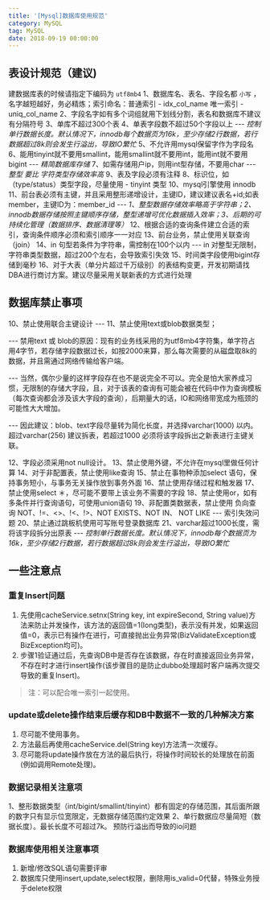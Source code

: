 ```yaml
---
title: '[Mysql]数据库使用规范'
category: MySQL
tag: MySQL
date: 2018-09-19 00:00:00
---
```


## 表设计规范（建议)

 建数据库表的时候请指定下编码为 `utf8mb4`
1、数据库名、表名、字段名都 `小写` ，名字越短越好，务必精炼；索引命名：普通索引 - idx_col_name 唯一索引 - uniq_col_name
2、字段名字如有多个词组就用下划线分割，表名和数据库不建议有分隔符号
3、单库不超过300个表
4、单表字段数不超过50个字段以上 --- *控制单行数据长度。默认情况下，innodb每个数据页为16k，至少存储2行数据，若行数据超过8k则会发生行溢出，导致IO繁忙*
5、不允许用mysql保留字作为字段名
6、能用tinyint就不要用smallint，能用smallint就不要用int，能用int就不要用bigint --- *精简数据库存储*
7、如需存储用户ip，则用int型存储，不要用char --*- 整型 要比 字符类型存储效率高*
9、表及字段必须有注释 
8、标识位，如（type/status）类型字段，尽量使用 - tinyint 类型
10、mysql引擎使用 innodb
11、前台表必须有主键，并且采用整形递增设计，主键ID，建议建议表名+id;如表member，主键ID为：member_id --- *1、整型数据存储效率略高于字符串；2、innodb数据存储按照主键顺序存储，整型递增可优化数据插入效率；3、后期的可持续化管理（数据排序、数据清理等）*
12、根据合适的查询条件建立合适的索引，查询条件顺序必须和索引顺序一一对应
13、前台业务，禁止使用关联查询（join）
14、in 句型若条件为字符串，需控制在100个以内 --- in 对整型无限制， 字符串类型数据，超过200个左右，会导致索引失效
15、时间类字段使用bigint存储到毫秒
16、对于大表（单分片超过千万级别）的表结构变更，开发初期请找DBA进行商讨方案。建议尽量采用关联新表的方式进行处理

 

## 数据库禁止事项

10、禁止使用联合主键设计 --- 
11、禁止使用text或blob数据类型；

  --- 禁用text 或 blob的原因：现有的业务线采用的为utf8mb4字符集，单字符占用4字节，若存储字段数据过长，如按2000来算，那么每次需要的从磁盘取8k的数据，并且需通过网络传输给客户端。

--- 当然，偶尔少量的这样字段存在也不是说完全不可以。完全是怕大家养成习惯，无限制的存储大字段，且，对于该表的查询有可能会被在代码中作为查询模板（每次查询都会涉及该大字段的查询），后期量大的话，IO和网络带宽成为瓶颈的可能性大大增加。

--- 因此建议：blob、text字段尽量转为简化长度，并选择varchar(1000) 以内。超过varchar(256) 建议拆表，若超过1000 必须将该字段拆出之新表进行主键关联。

12、字段必须采用not null设计。
13、禁止使用外键，不允许在mysql里做任何计算
14、对于非配置表，禁止使用like查询
15、禁止在事物种添加select 语句，保持事务短小，与事务无关操作放到事务外面
16、禁止使用存储过程和触发器
17、禁止使用select ＊，尽可能不要带上该业务不需要的字段
18、禁止使用or，如有多条件并行查询语句，可使用union语句
19、非配置类数据表，禁止使用 负向查询 NOT、!=、<>、!<、!>、NOT EXISTS、NOT IN、 NOT LIKE --- 索引失效问题
20、禁止通过跳板机使用可写账号登录数据库
21、varchar超过1000长度，需将该字段拆分出原表 --- *控制单行数据长度。默认情况下，innodb每个数据页为16k，至少存储2行数据，若行数据超过8k则会发生行溢出，导致IO繁忙* 

 

 

## 一些注意点

### 重复Insert问题
1. 先使用cacheService.setnx(String key, int expireSecond, String value)方法来防止并发操作，该方法的返回值=1(long类型)，表示没有并发，如果返回值=0，表示已有操作在进行，可直接抛出业务异常(BizValidateException或BizException均可)。
2. 步骤1验证通过后，先查询DB中是否存在该数据，存在时直接返回业务异常，不存在时才进行insert操作(该步骤目的是防止dubbo处理超时客户端再次提交导致的重复Insert)。

>  注：可以配合唯一索引一起使用。


### update或delete操作结束后缓存和DB中数据不一致的几种解决方案

1. 尽可能不使用事务。
2. 方法最后再使用cacheService.del(String key)方法清一次缓存。
3. 尽可能将update操作放在方法的最后执行，将操作时间较长的处理放在前面(例如调用Remote处理)。



###  数据记录相关注意项

1、整形数据类型（int/bigint/smallint/tinyint）都有固定的存储范围，其后面所跟的数字只有显示位宽限定，无数据存储范围约定效果
2、单行数据应尽量简短（数据长度）。最长长度不可超过7k。 预防行溢出而导致的io问题


### 数据库使用相关注意事项

1. 新增/修改SQL语句需要评审
2. 数据库只使用insert,update,select权限，删除用is_valid=0代替，特殊业务授于delete权限